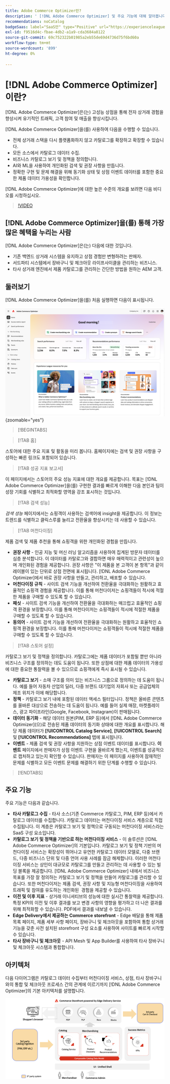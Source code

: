 ```yaml
---
title: Adobe Commerce Optimizer란?
description: ' [!DNL Adobe Commerce Optimizer] 및 주요 기능에 대해 알아봅니다.'
recommendations: noCatalog
badgeSaas: label="SaaS만" type="Positive" url="https://experienceleague.adobe.com/ko/docs/commerce/user-guides/product-solutions" tooltip="Adobe Commerce as a Cloud Service 및 Adobe Commerce Optimizer 프로젝트에만 적용됩니다(Adobe 관리 SaaS 인프라)."
exl-id: f9516d4c-fbae-4db2-a1a9-cda3684a8122
source-git-commit: 69c752322b01985a2eb55de69d4736d75f6bd60a
workflow-type: tm+mt
source-wordcount: '899'
ht-degree: 0%

---
```


# [!DNL Adobe Commerce Optimizer]이란?

[!DNL Adobe Commerce Optimizer]은(는) 고성능 상점을 통해 전자 상거래 경험을 향상시켜 유기적인 트래픽, 고객 참여 및 매출을 향상시킵니다.

[!DNL Adobe Commerce Optimizer]을(를) 사용하여 다음을 수행할 수 있습니다.

- 전체 상거래 스택을 다시 플랫폼화하지 않고 카탈로그를 확장하고 확장할 수 있습니다.
- 모든 소스에서 카탈로그 데이터 수집.
- 비즈니스 카탈로그 보기 및 정책을 정의합니다.
- AI와 ML을 사용하여 개인화된 검색 및 권장 사항을 만듭니다.
- 정확한 구현 및 문제 해결을 위해 동기화 상태 및 상점 이벤트 데이터를 포함한 중요한 제품 데이터 가용성을 확인합니다.

[!DNL Adobe Commerce Optimizer]에 대한 높은 수준의 개요를 보려면 다음 비디오를 시청하십시오.

>[!VIDEO](https://video.tv.adobe.com/v/3450226)

## [!DNL Adobe Commerce Optimizer]을(를) 통해 가장 많은 혜택을 누리는 사람

[!DNL Adobe Commerce Optimizer]은(는) 다음에 대한 것입니다.

- 기존 백엔드 상거래 시스템을 유지하고 상점 경험만 변형하려는 판매자.
- 서드파티 시스템에서 장바구니 및 체크아웃 라이프사이클을 관리하는 비즈니스.
- 타사 상거래 엔진에서 제품 카탈로그를 관리하는 간단한 방법을 원하는 AEM 고객.

## 둘러보기

[!DNL Adobe Commerce Optimizer]을(를) 처음 실행하면 다음이 표시됩니다.

![[!DNL Adobe Commerce Optimizer] UI](./assets/user-interface.png){zoomable="yes"}

>[!BEGINTABS]

>[!TAB 홈]

스토어에 대한 주요 지표 및 활동을 미리 봅니다. 홈페이지에는 검색 및 권장 사항을 구성하는 빠른 링크도 포함되어 있습니다.

>[!TAB 성공 지표 보고서]

이 페이지에서는 스토어의 주요 성능 지표에 대한 개요를 제공합니다. 목표는 [!DNL Adobe Commerce Optimizer]을(를) 구현한 결과를 빠르게 이해한 다음 본인과 팀이 성장 기회를 식별하고 최적화할 영역을 강조 표시하는 것입니다.

>[!TAB 검색 성능]

*검색 성능* 페이지에서는 쇼핑객이 사용하는 검색어에 insight을 제공합니다. 이 정보는 트렌드를 식별하고 클릭스루를 늘리고 전환율을 향상시키는 데 사용할 수 있습니다.

>[!TAB 머천다이징]

제품 검색 및 제품 추천을 통해 쇼핑객을 위한 개인화된 경험을 만듭니다.

- **권장 사항** - 인공 지능 및 머신 러닝 알고리즘을 사용하여 집계된 방문자 데이터를 심층 분석합니다. 이 데이터를 카탈로그와 결합하면 매우 매력적이고 관련성이 높으며 개인화된 경험을 제공합니다. 권장 사항은 &quot;이 제품을 본 고객이 본 항목&quot;과 같이 레이블이 있는 단위로 상점 전면에 표시됩니다. [!DNL Adobe Commerce Optimizer]에서 바로 권장 사항을 만들고, 관리하고, 배포할 수 있습니다.
- **머천다이징 규칙** - 사이트 검색 기능을 개선하여 전환율을 극대화하는 원활하고 효율적인 쇼핑객 경험을 제공합니다. 이를 통해 머천다이저는 쇼핑객들이 적시에 적절한 제품을 구매할 수 있도록 할 수 있습니다.
- **패싯** - 사이트 검색 기능을 개선하여 전환율을 극대화하는 매끄럽고 효율적인 쇼핑객 환경을 보장합니다. 이를 통해 머천다이저는 쇼핑객들이 적시에 적절한 제품을 구매할 수 있도록 할 수 있습니다.
- **동의어** - 사이트 검색 기능을 개선하여 전환율을 극대화하는 원활하고 효율적인 쇼핑객 환경을 보장합니다. 이를 통해 머천다이저는 쇼핑객들이 적시에 적절한 제품을 구매할 수 있도록 할 수 있습니다.

>[!TAB 스토어 설정]

카탈로그 보기 및 정책을 정의합니다. 카탈로그에는 제품 데이터가 포함될 뿐만 아니라 비즈니스 구조를 정의하는 데도 도움이 됩니다. 또한 상점에 대한 제품 데이터의 가용성에 대한 중요한 통찰력을 볼 수 있으므로 쇼핑객에게 즉시 표시될 수 있습니다.

- **카탈로그 보기** - 소매 구조를 의미 있는 비즈니스 그룹으로 정의하는 데 도움이 됩니다. 예를 들어 자동차 산업의 딜러, 다중 브랜드 대기업의 자회사 또는 공급업체의 제조 위치가 이에 해당합니다.
- **정책** - 카탈로그 보기 내에 포함된 데이터 액세스 필터입니다. 정책은 올바른 콘텐츠를 올바른 대상으로 전송하는 데 도움이 됩니다. 예를 들어 실제 매장, 마켓플레이스, 광고 파이프라인(Google, Facebook, Instagram)이 판매됩니다.
- **데이터 동기화** - 해당 데이터 원본(PIM, ERP 등)에서 [!DNL Adobe Commerce Optimizer]&#x200B;(으)로 전송된 제품 데이터의 동기화 상태에 대한 개요를 표시합니다. 해당 제품 데이터가 **[!UICONTROL Catalog Service]**, **[!UICONTROL Search]** 및 **[!UICONTROL Recommendations]** 탭에 표시됩니다.
- **이벤트** - 제품 검색 및 권장 사항을 지원하는 상점 이벤트 데이터를 표시합니다. **이벤트** 페이지에서 판매자가 상점 이벤트 구현을 올바르게 했는지, 이벤트를 성공적으로 캡처하고 있는지 확인할 수 있습니다. 판매자는 이 페이지를 사용하여 잠재적인 문제를 식별하고 모든 이벤트 문제를 해결하기 위한 단계를 수행할 수 있습니다.

>[!ENDTABS]

## 주요 기능

주요 기능은 다음과 같습니다.

- **타사 카탈로그 수집** - 타사 소스(기존 Commerce 카탈로그, PIM, ERP 등)에서 카탈로그 데이터를 수집합니다. 카탈로그 데이터는 머천다이징 서비스 계층으로 직접 수집됩니다. 이 계층은 카탈로그 보기 및 정책으로 구동되는 머천다이징 서비스라는 SaaS 구성 요소입니다.
- **카탈로그 보기 및 정책을 기반으로 하는 머천다이징 서비스** - 이 솔루션은 [!DNL Adobe Commerce Optimizer]의 기본입니다. 카탈로그 보기 및 정책 기반의 머천다이징 서비스는 확장성이 뛰어나고 유연한 카탈로그 데이터 모델로, 다중 브랜드, 다중 비즈니스 단위 및 다중 언어 사용 사례를 잠금 해제합니다. 이러한 머천다이징 서비스는 상인이 대규모로 카탈로그를 만들고 관리하는 데 사용할 수 있는 빌딩 블록을 제공합니다. [!DNL Adobe Commerce Optimizer] 내에서 비즈니스 목표를 가장 잘 정의하는 카탈로그 보기 및 정책을 만들어 카탈로그를 관리할 수 있습니다. 또한 머천다이저는 제품 검색, 권장 사항 및 지능형 머천다이징을 사용하여 트래픽 및 참여를 유도하는 개인화된 &#x200B; 경험을 제공할 수 있습니다.
- **이전 및 이후 지표** - 상거래 이니셔티브의 성능에 대한 실시간 통찰력을 제공합니다. 특정 KPI의 이전 및 이후 결과를 보고 변경 사항의 영향을 평가하고 더 나은 결과를 위해 최적화할 수 있습니다. PDF에서 결과를 내보낼 수 있습니다.
- **Edge Delivery에서 제공하는 Commerce storefront** - Edge 배달을 통해 제품 목록 페이지, 제품 세부 사항 페이지, 장바구니 및 체크아웃을 포함하여 통합 상거래 기능을 갖춘 사전 설치된 storefront 구성 요소를 사용하여 사이트를 빠르게 시작할 수 있습니다.
- **타사 장바구니 및 체크아웃** - API Mesh 및 App Builder를 사용하여 타사 장바구니 및 체크아웃 시스템과 통합합니다.

## 아키텍처

다음 다이어그램은 카탈로그 데이터 수집부터 머천다이징 서비스, 상점, 타사 장바구니와의 통합 및 체크아웃 프로세스 간의 관계에 이르기까지 [!DNL Adobe Commerce Optimizer]의 기본 아키텍처를 설명합니다.

![[!DNL Adobe Commerce Optimizer] 아키텍처](./assets/architecture.png)
